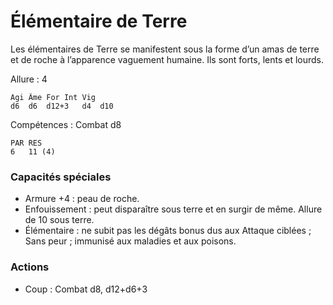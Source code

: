 # Élémentaire de Terre
Les élémentaires de Terre se manifestent sous la forme d’un amas de terre et de roche à l’apparence vaguement humaine. Ils sont forts, lents et lourds.

Allure : 4

	Agi	Âme	For	Int	Vig
	d6	d6	d12+3	d4	d10

Compétences : Combat d8

	PAR	RES
	6	11 (4)

### Capacités spéciales
- Armure +4 : peau de roche.
- Enfouissement : peut disparaître sous terre et en surgir de même. Allure de 10 sous terre.
- Élémentaire : ne subit pas les dégâts bonus dus aux Attaque ciblées ; Sans peur ; immunisé aux maladies et aux poisons.

### Actions
- Coup : Combat d8, d12+d6+3
